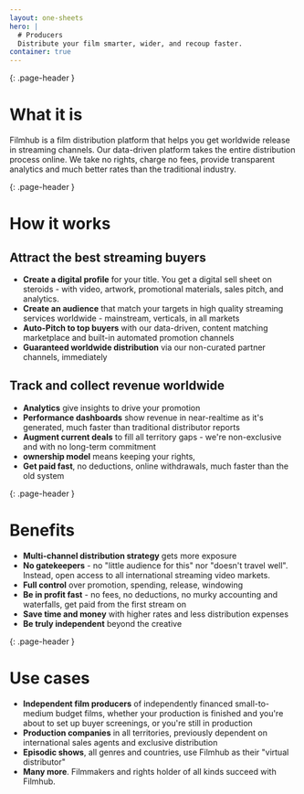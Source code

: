 ```yaml
---
layout: one-sheets
hero: |
  # Producers
  Distribute your film smarter, wider, and recoup faster.
container: true
---
```

{: .page-header }
# What it is

Filmhub is a film distribution platform that helps you get worldwide release in streaming channels. Our data-driven platform takes the entire distribution process online. We take no rights, charge no fees, provide transparent analytics and much better rates than the traditional industry.

{: .page-header }
# How it works

## Attract the best streaming buyers

* **Create a digital profile** for your title. You get a digital sell sheet on steroids - with video, artwork, promotional materials, sales pitch, and analytics.
* **Create an audience** that match your targets in high quality streaming services worldwide - mainstream, verticals, in all markets
* **Auto-Pitch to top buyers** with our data-driven, content matching marketplace and built-in automated promotion channels
* **Guaranteed worldwide distribution** via our non-curated partner channels, immediately

## Track and collect revenue worldwide

* **Analytics** give insights to drive your promotion
* **Performance dashboards** show revenue in near-realtime as it's generated, much faster than traditional distributor reports
* **Augment current deals** to fill all territory gaps - we're non-exclusive and with no long-term commitment
* **ownership model** means keeping your rights,
* **Get paid fast**, no deductions, online withdrawals, much faster than the old system

{: .page-header }
# Benefits

* **Multi-channel distribution strategy** gets more exposure
* **No gatekeepers** - no "little audience for this" nor "doesn't travel well". Instead, open access to all international streaming video markets.
* **Full control** over promotion, spending, release, windowing
* **Be in profit fast** - no fees, no deductions, no murky accounting and waterfalls, get paid from the first stream on
* **Save time and money** with higher rates and less distribution expenses
* **Be truly independent** beyond the creative

{: .page-header }
# Use cases

* **Independent film producers** of independently financed small-to-medium budget films, whether your production is finished and you're about to set up buyer screenings, or you're still in production
* **Production companies** in all territories, previously dependent on international sales agents and exclusive distribution
* **Episodic shows**, all genres and countries, use Filmhub as their "virtual distributor"
* **Many more**. Filmmakers and rights holder of all kinds succeed with Filmhub.
